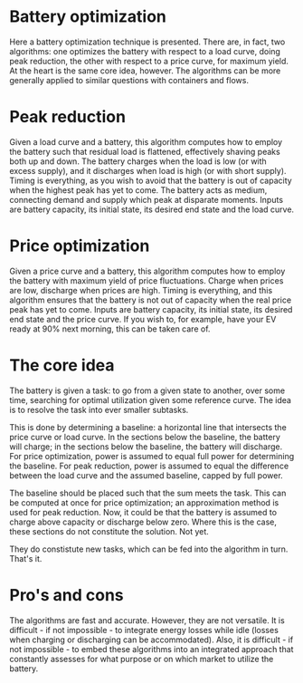 # Battery optimization
Here a battery optimization technique is presented. There are, in fact, two algorithms: one optimizes the battery with respect to a load curve, doing peak reduction, the other with respect to a price curve, for maximum yield. At the heart is the same core idea, however. The algorithms can be more generally applied to similar questions with containers and flows.

# Peak reduction
Given a load curve and a battery, this algorithm computes how to employ the battery such that residual load is flattened, effectively shaving peaks both up and down. The battery charges when the load is low (or with excess supply), and it discharges when load is high (or with short supply). Timing is everything, as you wish to avoid that the battery is out of capacity when the highest peak has yet to come. The battery acts as medium, connecting demand and supply which peak at disparate moments. Inputs are battery capacity, its initial state, its desired end state and the load curve.

# Price optimization
Given a price curve and a battery, this algorithm computes how to employ the battery with maximum yield of price fluctuations. Charge when prices are low, discharge when prices are high. Timing is everything, and this algorithm ensures that the battery is not out of capacity when the real price peak has yet to come. Inputs are battery capacity, its initial state, its desired end state and the price curve. If you wish to, for example, have your EV ready at 90% next morning, this can be taken care of.

# The core idea
The battery is given a task: to go from a given state to another, over some time, searching for optimal utilization given some reference curve. The idea is to resolve the task into ever smaller subtasks.

This is done by determining a baseline: a horizontal line that intersects the price curve or load curve. In the sections below the baseline, the battery will charge; in the sections below the baseline, the battery will discharge. For price optimization, power is assumed to equal full power for determining the baseline. For peak reduction, power is assumed to equal the difference between the load curve and the assumed baseline, capped by full power.

The baseline should be placed such that the sum meets the task. This can be computed at once for price optimization; an approximation method is used for peak reduction. Now, it could be that the battery is assumed to charge above capacity or discharge below zero. Where this is the case, these sections do not constitute the solution. Not yet.

They do constistute new tasks, which can be fed into the algorithm in turn. That's it.

# Pro's and cons
The algorithms are fast and accurate. However, they are not versatile. It is difficult - if not impossible - to integrate energy losses while idle (losses when charging or discharging can be accommodated). Also, it is difficult - if not impossible - to embed these algorithms into an integrated approach that constantly assesses for what purpose or on which market to utilize the battery.
